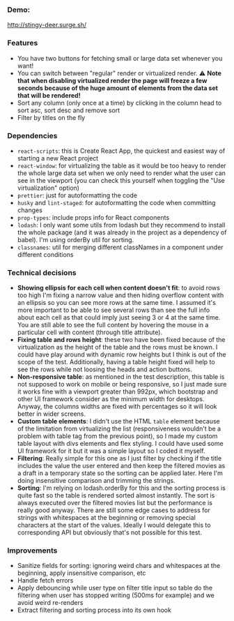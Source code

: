 ### Demo:

http://stingy-deer.surge.sh/

### Features

- You have two buttons for fetching small or large data set whenever you
  want!
- You can switch between "regular" render or virtualized render. ⚠️
  **Note that when disabling virtualized render the page will freeze a
  few seconds because of the huge amount of elements from the data set
  that will be rendered!**
- Sort any column (only once at a time) by clicking in the column head
  to sort asc, sort desc and remove sort
- Filter by titles on the fly

### Dependencies

- `react-scripts`: this is Create React App, the quickest and easiest way of starting a new React project
- `react-window`: for virtualizing the table as it would be too heavy to
  render the whole large data set when we only need to render what the
  user can see in the viewport (you can check this yourself when
  toggling the "Use virtualization" option)
- `prettier`: just for autoformatting the code
- `husky` and `lint-staged`: for autoformatting the code when committing
  changes
- `prop-types`: include props info for React components
- `lodash`: I only want some utils from lodash but they recommend to
  install the whole package (and it was already in the project as a
  dependency of babel). I'm using orderBy util for sorting.
- `classnames`: util for merging different classNames in a component
  under different conditions

### Technical decisions

- **Showing ellipsis for each cell when content doesn't fit**: to avoid
  rows too high I'm fixing a narrow value and then hiding overflow
  content with an ellipsis so you can see more rows at the same time. I
  assumed it's more important to be able to see several rows than see
  the full info about each cell as that could imply just seeing 3 or 4
  at the same time. You are still able to see the full content by
  hovering the mouse in a particular cell with content (through title
  attribute).
- **Fixing table and rows height**: these two have been fixed because of
  the virtualization as the height of the table and the rows must be
  known. I could have play around with dynamic row heights but I think
  is out of the scope of the test. Additionally, having a table height
  fixed will help to see the rows while not loosing the heads and action
  buttons.
- **Non-responsive table**: as mentioned in the test description, this
  table is not supposed to work on mobile or being responsive, so I just
  made sure it works fine with a viewport greater than 992px, which
  bootstrap and other UI framework consider as the minimum width for
  desktops. Anyway, the columns widths are fixed with percentages so it
  will look better in wider screens.
- **Custom table elements**: I didn't use the HTML `table` element
  because of the limitation from virtualizing the list (responsiveness
  wouldn't be a problem with table tag from the previous point), so I
  made my custom table layout with divs elements and flex styling. I
  could have used some UI framework for it but it was a simple layout so
  I coded it myself.
- **Filtering**: Really simple for this one as I just filter by checking
  if the title includes the value the user entered and then keep the
  filtered movies as a draft in a temporary state so the sorting can be
  applied later. Here I'm doing insensitive comparison and trimming the
  strings.
- **Sorting**: I'm relying on lodash.orderBy for this and the sorting
  process is quite fast so the table is rendered sorted almost
  instantly. The sort is always executed over the filtered movies list
  but the performance is really good anyway. There are still some edge
  cases to address for strings with whitespaces at the beginning or
  removing special characters at the start of the values. Ideally I
  would delegate this to corresponding API but obviously that's not
  possible for this test.

### Improvements

- Sanitize fields for sorting: ignoring weird chars and whitespaces at
  the beginning, apply insensitive comparison, etc
- Handle fetch errors
- Apply debouncing while user type on filter title input so table do the
  filtering when user has stopped writing (500ms for example) and we
  avoid weird re-renders
- Extract filtering and sorting process into its own hook
